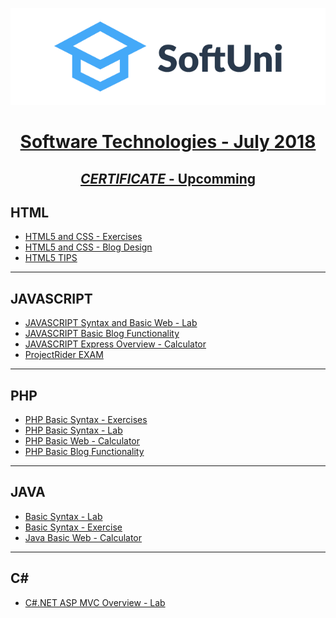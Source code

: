 <p align="center"><img src="https://github.com/blazarow09/ProgrammingBasicsWithCsharp/blob/master/img/logo.png"  /></p>

# <a href="https://softuni.bg/trainings/1940/software-technologies-july-2018"><p align="center">Software Technologies - July 2018<p></a>

## <p align="center"> <a href="" > *CERTIFICATE* - Upcomming </a> </p>

## HTML
* <a href="https://github.com/blazarow09/SoftwareTechnologies/tree/master/HTML/HTML5%20and%20CSS%20-%20Exercises" > HTML5 and CSS - Exercises </a>
* <a href="https://github.com/blazarow09/SoftwareTechnologies/tree/master/HTML/HTML5%20and%20CSS%20-%20Blog%20Design" > HTML5 and CSS - Blog Design </a>
* <a href="https://github.com/blazarow09/SoftwareTechnologies/blob/master/HTML/html%20tips.html" > HTML5 TIPS </a>
-------------------------------------------------------------------
## JAVASCRIPT
* <a href="https://github.com/blazarow09/SoftwareTechnologies/tree/master/JAVASCRIPT/JavaScript%20Syntax%20and%20Basic%20Web%20-%20Lab" > JAVASCRIPT Syntax and Basic Web - Lab</a>
* <a href="https://github.com/blazarow09/SoftwareTechnologies/tree/master/JAVASCRIPT/JavaScript%20Blog%20Basic%20Functionality" > JAVASCRIPT Basic Blog Functionality </a>
* <a href="https://github.com/blazarow09/SoftwareTechnologies/tree/master/JAVASCRIPT/JavaScript%20Express%20Overview%20-%20Calculator" > JAVASCRIPT Express Overview - Calculator </a>
* <a href="https://github.com/blazarow09/SoftwareTechnologies/tree/master/JAVASCRIPT/ProjectRider%20Exam%20JS" > ProjectRider EXAM</a>
-------------------------------------------------------------------
## PHP
* <a href="https://github.com/blazarow09/SoftwareTechnologies/tree/master/PHP/PHP%20Basic%20Syntax%20-%20Exercise" > PHP Basic Syntax - Exercises</a>
* <a href="https://github.com/blazarow09/SoftwareTechnologies/tree/master/PHP/PHP%20Basic%20Syntax%20-%20Lab" > PHP Basic Syntax - Lab</a>
* <a href="https://github.com/blazarow09/SoftwareTechnologies/tree/master/PHP/PHP%20Calculator" > PHP Basic Web - Calculator </a>
* <a href="https://github.com/blazarow09/SoftwareTechnologies/tree/master/PHP/PHP%20Blog%20Basic%20Functionality" > PHP Basic Blog Functionality </a>
-------------------------------------------------------------------
## JAVA
* <a href="https://github.com/blazarow09/SoftwareTechnologies/tree/master/JAVA/Basic%20Syntax%20-%20Lab" > Basic Syntax - Lab</a>
* <a href="https://github.com/blazarow09/SoftwareTechnologies/tree/master/JAVA/Basic%20Syntax%20-%20Exercise" > Basic Syntax - Exercise</a>
* <a href="https://github.com/blazarow09/SoftwareTechnologies/tree/master/JAVA/Java%20Basic%20Web%20-%20Calculator" > Java Basic Web - Calculator</a>
-------------------------------------------------------------------
## C#
* <a href="https://github.com/blazarow09/SoftwareTechnologies/tree/master/CSharp" > C#.NET ASP MVC Overview - Lab </a>

[logo]: https://github.com/blazarow09/ProgrammingBasicsWithCsharp/blob/master/img/code-wizard-html.png "Logo Title Text 2"
